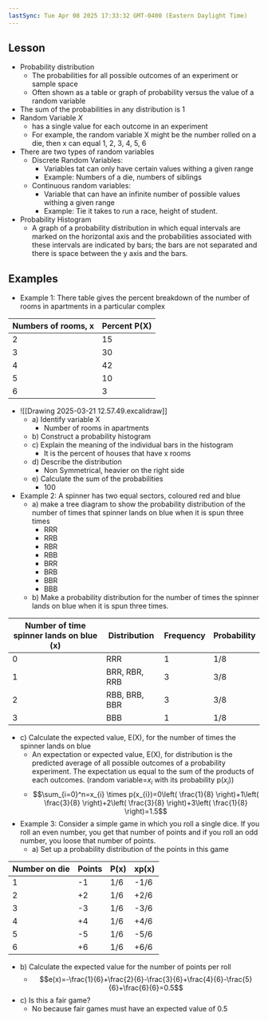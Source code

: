 ```yaml
---
lastSync: Tue Apr 08 2025 17:33:32 GMT-0400 (Eastern Daylight Time)
---
```

 ## Lesson
- Probability distribution
	- The probabilities for all possible outcomes of an experiment or sample space
	- Often shown as a table or graph of probability versus the value of a random variable
- The sum of the probabilities in any distribution is 1
- Random Variable $X$
	- has a single value for each outcome in an experiment
	- For example, the random variable X might be the number rolled on a die, then x can equal 1, 2, 3, 4, 5, 6
- There are two types of random variables
	- Discrete Random Variables: 
		- Variables tat can only have certain values withing a given range
		- Example: Numbers of a die, numbers of siblings
	- Continuous random variables:
		- Variable that can have an infinite number of possible values withing a given range
		- Example: Tie it takes to run a race, height of student.
- Probability Histogram
	- A graph of a probability distribution in which equal intervals are marked on the horizontal axis and the probabilities associated with these intervals are indicated by bars; the bars are not separated and there is space between the y axis and the bars. 
## Examples
- Example 1: There table gives the percent breakdown of the number of rooms in apartments in a particular complex 

| Numbers of rooms, x | Percent P(X) |
| ------------------- | ------------ |
| 2                   | 15           |
| 3                   | 30           |
| 4                   | 42           |
| 5                   | 10           |
| 6                   | 3            |
- ![[Drawing 2025-03-21 12.57.49.excalidraw]]
	- a) Identify variable X
		- Number of rooms in apartments
	- b) Construct a probability histogram
	- c) Explain the meaning of the individual bars in the histogram
		- It is the percent of houses that have x rooms
	- d) Describe the distribution
		- Non Symmetrical, heavier on the right side
	- e) Calculate the sum of the probabilities
		- 100
- Example 2: A spinner has two equal sectors, coloured red and blue
	- a) make a tree diagram to show the probability distribution of the number of times that spinner lands on blue when it is spun three times
		- RRR
		- RRB
		- RBR
		- RBB
		- BRR
		- BRB
		- BBR
		- BBB
	- b) Make a probability distribution for the number of times the spinner lands on blue when it is spun three times. 

| Number of time spinner lands on blue (x) | Distribution  | Frequency | Probability |
| ---------------------------------------- | ------------- | --------- | ----------- |
| 0                                        | RRR           | 1         | 1/8         |
| 1                                        | BRR, RBR, RRB | 3         | 3/8         |
| 2                                        | RBB, BRB, BBR | 3         | 3/8         |
| 3                                        | BBB           | 1         | 1/8         |
- c) Calculate the expected value, E(X), for the number of times the spinner lands on blue
	- An expectation or expected value, E(X), for distribution is the predicted average of all possible outcomes of a probability experiment. The expectation us equal to the sum of the products of each outcomes. (random variable=$x_{i}$ with its probability p($x_{i}$))
	- $$\sum_{i=0}^n=x_{i} \times p(x_{i})=0\left( \frac{1}{8} \right)+1\left( \frac{3}{8} \right)+2\left( \frac{3}{8} \right)+3\left( \frac{1}{8} \right)=1.5$$
- Example 3:  Consider a simple game in which you roll a single dice. If you roll an even number, you get that number of points and if you roll an odd number, you loose that number of points. 
	- a) Set up a probability distribution of the points in this game

| Number on die | Points | P(x) | xp(x) |
| ------------- | ------ | ---- | ----- |
| 1             | -1     | 1/6  | -1/6  |
| 2             | +2     | 1/6  | +2/6  |
| 3             | -3     | 1/6  | -3/6  |
| 4             | +4     | 1/6  | +4/6  |
| 5             | -5     | 1/6  | -5/6  |
| 6             | +6     | 1/6  | +6/6  |
- b) Calculate the expected value for the number of points per roll
	- $$e(x)=-\frac{1}{6}+\frac{2}{6}-\frac{3}{6}+\frac{4}{6}-\frac{5}{6}+\frac{6}{6}=0.5$$
- c) Is this a fair game?
	- No because fair games must have an expected value of 0.5